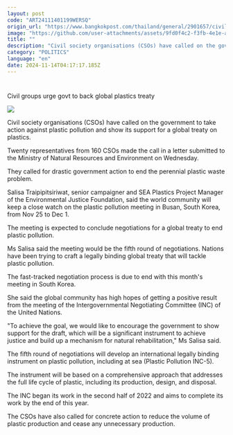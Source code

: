 ```yaml
---
layout: post
code: "ART24111401199WERSQ"
origin_url: "https://www.bangkokpost.com/thailand/general/2901657/civil-groups-urge-govt-to-back-global-plastics-treaty"
image: "https://github.com/user-attachments/assets/9fd0f4c2-f3fb-4e1e-a1e7-922aafe618ed"
title: ""
description: "Civil society organisations (CSOs) have called on the government to take action against plastic pollution and show its support for a global treaty on plastics."
category: "POLITICS"
language: "en"
date: 2024-11-14T04:17:17.185Z
---
```


# 

Civil groups urge govt to back global plastics treaty

![](https://github.com/user-attachments/assets/26096fe3-d444-49f3-94e9-1b2660f1b37d)

Civil society organisations (CSOs) have called on the government to take action against plastic pollution and show its support for a global treaty on plastics.

Twenty representatives from 160 CSOs made the call in a letter submitted to the Ministry of Natural Resources and Environment on Wednesday.

They called for drastic government action to end the perennial plastic waste problem.

Salisa Traipipitsiriwat, senior campaigner and SEA Plastics Project Manager of the Environmental Justice Foundation, said the world community will keep a close watch on the plastic pollution meeting in Busan, South Korea, from Nov 25 to Dec 1.

The meeting is expected to conclude negotiations for a global treaty to end plastic pollution.

Ms Salisa said the meeting would be the fifth round of negotiations. Nations have been trying to craft a legally binding global treaty that will tackle plastic pollution.

The fast-tracked negotiation process is due to end with this month's meeting in South Korea.

She said the global community has high hopes of getting a positive result from the meeting of the Intergovernmental Negotiating Committee (INC) of the United Nations.

"To achieve the goal, we would like to encourage the government to show support for the draft, which will be a significant instrument to achieve justice and build up a mechanism for natural rehabilitation," Ms Salisa said.

The fifth round of negotiations will develop an international legally binding instrument on plastic pollution, including at sea (Plastic Pollution INC-5).

The instrument will be based on a comprehensive approach that addresses the full life cycle of plastic, including its production, design, and disposal.

The INC began its work in the second half of 2022 and aims to complete its work by the end of this year.

The CSOs have also called for concrete action to reduce the volume of plastic production and cease any unnecessary production.